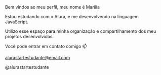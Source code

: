 Bem vindos ao meu perfil,
meu nome é Marília 

Estou estudando com o Alura,
e me desenvolvendo na linguagem JavaScript.

Utilizo esse espaço para minha organização e compartilhamento dos meu projetos desenvolvidos.

Você pode entrar em contato comigo 📫

alurastartestudante@email.com

@alurastartestudante
